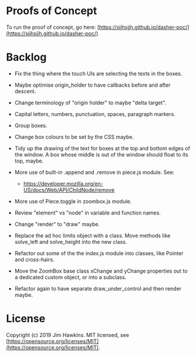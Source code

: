 Proofs of Concept
=================
To run the proof of concept, go here:
[https://sjjhsjjh.github.io/dasher-poc/](https://sjjhsjjh.github.io/dasher-poc/)

Backlog
=======
-   Fix the thing where the touch UIs are selecting the texts in the boxes.
-   Maybe optimise origin_holder to have callbacks before and after descent.
-   Change terminology of "origin holder" to maybe "delta target".
-   Capital letters, numbers, punctuation, spaces, paragraph markers.
-   Group boxes.
-   Change box colours to be set by the CSS maybe.
-   Tidy up the drawing of the text for boxes at the top and bottom edges of the
    window. A box whose middle is out of the window should float to its top,
    maybe.
-   More use of built-in .append and .remove in piece.js module. See:

    -   https://developer.mozilla.org/en-US/docs/Web/API/ChildNode/remove
    
-   More use of Piece.toggle in zoombox.js module.
-   Review "element" vs "node" in variable and function names.
-   Change "render" to "draw" maybe.
-   Replace the ad hoc limits object with a class. Move methods like solve_left
    and solve_height into the new class.
-   Refactor out some of the the index.js module into classes, like Pointer and
    cross-hairs.
-   Move the ZoomBox base class xChange and yChange properties out to a
    dedicated custom object, or into a subclass.
-   Refactor again to have separate draw_under_control and then render maybe.

License
=======
Copyright (c) 2019 Jim Hawkins. MIT licensed, see
[https://opensource.org/licenses/MIT](https://opensource.org/licenses/MIT).
